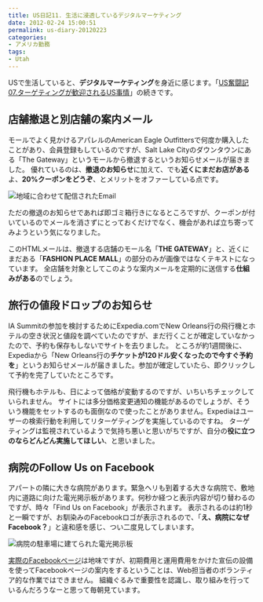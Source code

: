 ```yaml
---
title: US日記11. 生活に浸透しているデジタルマーケティング
date: 2012-02-24 15:00:51
permalink: us-diary-20120223
categories:
- アメリカ勤務
tags:
- Utah
---
```

USで生活していると、**デジタルマーケティング**を身近に感じます。「<a href="../us-diary-20111205/">US奮闘記07.ターゲティングが歓迎されるUS事情</a>」の続きです。

## 店舗撤退と別店舗の案内メール
モールでよく見かけるアパレルのAmerican Eagle Outfittersで何度か購入したことがあり、会員登録もしているのですが、Salt Lake Cityのダウンタウンにある「The Gateway」というモールから撤退するというお知らせメールが届きました。
優れているのは、**撤退のお知らせ**に加えて、でも**近くにまだお店がある**よ、**20%クーポンをどうぞ**、とメリットをオファーしている点です。

<!-- more -->

<img sizes="320px" src="//res.cloudinary.com/mak00s/image/upload/f_auto/v1510459791/2012-01-23-AE-Email.png" alt="地域に合わせて配信されたEmail" />

ただの撤退のお知らせであれば即ゴミ箱行きになるところですが、クーポンが付いているのでメールを消さずにとっておくだけでなく、機会があれば立ち寄ってみようという気になりました。

このHTMLメールは、撤退する店舗のモール名「**THE GATEWAY**」と、近くにまだある「**FASHION PLACE MALL**」の部分のみが画像ではなくテキストになっています。
全店舗を対象としてこのような案内メールを定期的に送信する**仕組みがある**のでしょう。

## 旅行の値段ドロップのお知らせ
IA Summitの参加を検討するためにExpedia.comでNew Orleans行の飛行機とホテルの空き状況と値段を調べていたのですが、まだ行くことが確定していなかったので、予約も保存もしないでサイトを去りました。
ところが約1週間後に、Expediaから「New Orleans行の**チケットが120ドル安くなったので今すぐ予約を**」というお知らせメールが届きました。参加が確定していたら、即クリックして予約を完了していたところです。

飛行機もホテルも、日によって価格が変動するのですが、いちいちチェックしていられません。
サイトには多分価格変更通知の機能があるのでしょうが、そういう機能をセットするのも面倒なので使ったことがありません。Expediaはユーザーの検索行動を利用してリターゲティングを実施しているのですね。
ターゲティングは監視されているようで気持ち悪いと思いがちですが、自分の**役に立つのならどんどん実施してほしい**、と思いました。

## 病院のFollow Us on Facebook
アパートの隣に大きな病院があります。緊急ヘリも到着する大きな病院で、敷地内に道路に向けた電光掲示板があります。何秒か経つと表示内容が切り替わるのですが、時々「Find Us on Facebook」が表示されます。
表示されるのは約1秒と一瞬ですが、お馴染みのFacebookロゴが表示されるので、「**え、病院になぜFacebook？**」と違和感を感じ、つい二度見してしまいます。

<img sizes="100vw" src="//res.cloudinary.com/mak00s/image/upload/f_auto,w_auto:200:800/v1511180785/2012-02-23-Timpanogos-Hospital-Sign.jpg" alt="病院の駐車場に建てられた電光掲示板" />

[実際のFacebookページ](https://www.facebook.com/TimpHospital)は地味ですが、初期費用と運用費用をかけた宣伝の設備を使ってFacebookページの案内をするということは、Web担当者のボランティア的な作業ではできません。
組織ぐるみで重要性を認識し、取り組みを行っているんだろうなーと思って毎朝見ています。